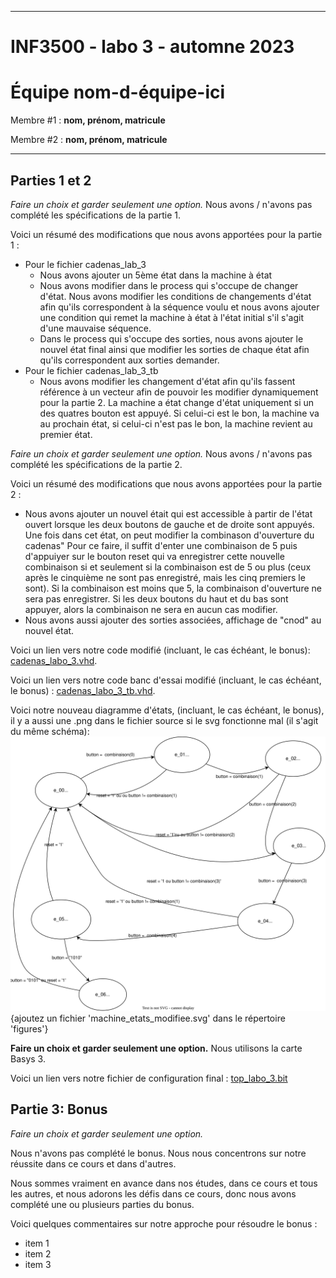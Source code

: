 
------------------------------------------------------------------------

# INF3500 - labo 3 - automne 2023
# Équipe **nom-d-équipe-ici**

Membre #1 : **nom, prénom, matricule**

Membre #2 : **nom, prénom, matricule**

------------------------------------------------------------------------

## Parties 1 et 2

*Faire un choix et garder seulement une option.*
Nous avons / n'avons pas complété les spécifications de la partie 1.

Voici un résumé des modifications que nous avons apportées pour la partie 1 :
- Pour le fichier cadenas_lab_3
    - Nous avons ajouter un 5ème état dans la machine à état
    - Nous avons modifier dans le process qui s'occupe de changer d'état. Nous avons modifier les conditions de changements d'état afin qu'ils correspondent à la 
    séquence voulu et nous avons ajouter une condition qui remet la machine à état à l'état initial s'il s'agit d'une mauvaise séquence.
    - Dans le process qui s'occupe des sorties, nous avons ajouter le nouvel état final ainsi que modifier les sorties de chaque état afin qu'ils correspondent   aux sorties demander. 
- Pour le fichier cadenas_lab_3_tb
    - Nous avons modifier les changement d'état afin qu'ils fassent référence à un vecteur afin de pouvoir les modifier dynamiquement pour la partie 2. La machine a état change d'état uniquement si un des quatres bouton est appuyé. Si celui-ci est le bon, la machine va au prochain état, si celui-ci n'est pas le bon, la machine revient au premier état.

*Faire un choix et garder seulement une option.*
Nous avons / n'avons pas complété les spécifications de la partie 2.

Voici un résumé des modifications que nous avons apportées pour la partie 2 :
 - Nous avons ajouter un nouvel était qui est accessible à partir de l'état ouvert lorsque les deux boutons de gauche et de droite sont appuyés. Une fois dans cet état, on peut modifier la combinason d'ouverture du cadenas" Pour ce faire, il suffit d'enter une combinaison de 5 puis d'appuiyer sur le bouton reset qui va enregistrer cette nouvelle combinaison si et seulement si la combinaison est de 5 ou plus (ceux après le cinquième ne sont pas enregistré, mais les cinq premiers le sont). Si la combinaison est moins que 5, la combinaison d'ouverture ne sera pas enregistrer. Si les deux boutons du haut et du bas sont appuyer, alors la combinaison ne sera en aucun cas modifier. 
- Nous avons aussi ajouter des sorties associées, affichage de "cnod" au nouvel état.

Voici un lien vers notre code modifié (incluant, le cas échéant, le bonus): [cadenas_labo_3.vhd](sources/cadenas_labo_3.vhd).

Voici un lien vers notre code banc d'essai modifié (incluant, le cas échéant, le bonus) : [cadenas_labo_3_tb.vhd](sources/cadenas_labo_3_tb.vhd).

Voici notre nouveau diagramme d'états, (incluant, le cas échéant, le bonus), il y a aussi une .png dans le fichier source si le svg fonctionne mal (il s'agit du même schéma):
![Diagramme d'états final](figures/machine_etats_modifiee.svg)
{ajoutez un fichier 'machine_etats_modifiee.svg' dans le répertoire 'figures'}

**Faire un choix et garder seulement une option.**
Nous utilisons la carte Basys 3.

Voici un lien vers notre fichier de configuration final : [top_labo_3.bit](synthese-implementation/top_labo_3.bit)

## Partie 3: Bonus

*Faire un choix et garder seulement une option.*

Nous n'avons pas complété le bonus. Nous nous concentrons sur notre réussite dans ce cours et dans d'autres.

Nous sommes vraiment en avance dans nos études, dans ce cours et tous les autres, et nous adorons les défis dans ce cours, donc nous avons complété une ou plusieurs parties du bonus.

Voici quelques commentaires sur notre approche pour résoudre le bonus :
- item 1
- item 2
- item 3

